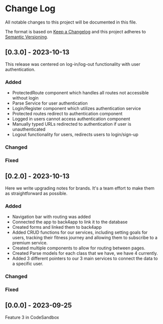 
# Change Log
All notable changes to this project will be documented in this file.
 
The format is based on [Keep a Changelog](http://keepachangelog.com/)
and this project adheres to [Semantic Versioning](http://semver.org/).

## [0.3.0] - 2023-10-13
 
This release was centered on log-in/log-out functionality with
user authentication.
 
### Added
- ProtectedRoute component which handles all routes not accessible without login
- Parse Service for user authentication
- Login/Register component which utilizes authentication service
- Protected routes redirect to authentication component
- Logged in users cannot access authentication component
- Manually typed URLs redirected to authentication if user is unauthenticated
- Logout functionality for users, redirects users to login/sign-up

### Changed
 
### Fixed

## [0.2.0] - 2023-10-13
 
Here we write upgrading notes for brands. It's a team effort to make them as
straightforward as possible.
 
### Added
- Navigation bar with routing was added
- Connected the app to back4app to link it to the database
- Created forms and linked them to back4app
- Added CRUD functions for our services, including setting goals for users, tracking their fitness journey and allowing them to subscribe to a premium service.
- Created multiple components to allow for routing between pages.
- Created Parse models for each class that we have, we have 4 currently. 
- Added 3 different pointers to our 3 main services to connect the data to a specific user. 

### Changed
 
### Fixed
 
## [0.0.0] - 2023-09-25
  
Feature 3 in CodeSandbox
